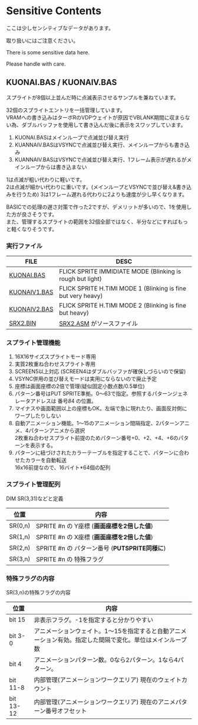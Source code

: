 ﻿# **Sensitive Contents**

ここは少しセンシティブなデータがあります。

取り扱いにはご注意ください。

There is some sensitive data here.

Please handle with care.

## KUONAI.BAS / KUONAIV.BAS

スプライトが8個以上並んだ時に点滅表示させるサンプルを兼ねています。

32個のスプライトエントリを一括管理しています。  
VRAMへの書き込みはターボRのVDPウェイトが原因でVBLANK期間に収まらない為、ダブルバッファを使用して書き込んだ後に表示をスワップしています。

1) KUONAI.BASはメインループで点滅並び替え実行
2) KUANNAIV.BASはVSYNCで点滅並び替え実行、メインループからも書き込み
3) KUANNAIV.BASはVSYNCで点滅並び替え実行、1フレーム表示が遅れるがメインループからは書き込まない

1は点滅が粗い代わりに軽いです。  
2は点滅が細かい代わりに重いです。(メインループとVSYNCで並び替え&書き込みを行うため)
3は1フレーム遅れる代わりに2よりも速度が少し早くなります。

BASICでの処理の遅さ対策で作った2ですが、デメリットが多いので、1を使用した方が良さそうです。  
また、管理するスプライトの範囲を32個全部ではなく、半分などにすればもっと軽くなりそうです。  

### 実行ファイル

|FILE|DESC   |
|---|---|
| [KUONAI.BAS](KUONAI.BAS)| FLICK SPRITE IMMIDIATE MODE (Blinking is rough but light) |
| [KUONAIV1.BAS](KUONAIV1.BAS)| FLICK SPRITE H.TIMI MODE 1 (Blinking is fine but very heavy) |
| [KUONAIV2.BAS](KUONAIV2.BAS)| FLICK SPRITE H.TIMI MODE 2 (Blinking is fine but heavy) |
| [SRX2.BIN](../../../asm)| [SRX2.ASM](../../../asm/SRX2.ASM) がソースファイル |

### スプライト管理機能

1) 16X16サイズスプライトモード専用
2) 実質2枚重ね合わせスプライト専用
2) SCREEN5以上対応 (SCREEN4はダブルバッファが確保しづらいので保留)
3) VSYNC併用の並び替えモードは実用にならないので廃止予定
4) 座標は画面座標の2倍で管理(疑似固定小数点数/0.5単位)
5) パターン番号はPUT SPRITE準拠。0～63で指定。参照するパターンジェネレータアドレスは 番号*8*4 の位置。
6) マイナスや画面範囲以上の座標もOK。左端で急に現れたり、画面反対側にワープしたりしない
7) 自動アニメーション機能。1～15のアニメーション間隔指定、2パターンアニメ、4パターンアニメから選択<BR>2枚重ね合わせスプライト前提のためパターン番号+0、+2、+4、+6のパターンを表示する。
8) パターンに紐づけされたカラーテーブルを指定することで、パターンに合わせたカラーを自動転送<br>16x16前提なので、16バイト*64個の配列

### スプライト管理配列

DIM SR(3,31)などと定義

|位置|内容|
|---|---|
|SR(0,n)|SPRITE #n の Y座標 (**画面座標を2倍した値**)|
|SR(1,n)|SPRITE #n の X座標 (**画面座標を2倍した値**)|
|SR(2,n)|SPRITE #n の パターン番号 (**PUTSPRITE同様に**)|
|SR(3,n)|SPRITE #n の 特殊フラグ|

### 特殊フラグの内容

SR(3,n)の特殊フラグの内容

|位置|内容|
|---|---|
|bit 15|非表示フラグ。-1を指定すると分かりやすい|
|bit 3-0|アニメーションウェイト。1～15を指定すると自動アニメーション有効。指定した間隔で変化。単位はメインループ数|
|bit 4  |アニメーションパターン数。0なら2パターン。1なら4パターン。|
|bit 11-8|内部管理(アニメーションワークエリア) 現在のウェイトカウント|
|bit 13-12|内部管理(アニメーションワークエリア) 現在のアニメパターン番号オフセット|



